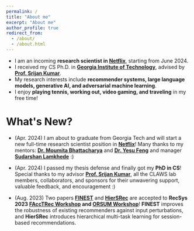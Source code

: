 ```yaml
---
permalink: /
title: "About me"
excerpt: "About me"
author_profile: true
redirect_from: 
  - /about/
  - /about.html
---
```


* I am an incoming **research scientist in [Netflix](https://research.netflix.com/)**, starting from June 2024.
* I received my CS Ph.D. in **[Georgia Institute of Technology](https://www.gatech.edu/)**, advised by **[Prof. Srijan Kumar](https://www.cc.gatech.edu/~srijan/)**.
* My research interests include **recommender systems, large language models, generative AI, and adversarial machine learning**.
* I enjoy **playing tennis, working out, video gaming, and traveling** in my free time!  

# What's New?


* (Apr. 2024) I am about to graduate from Georgia Tech and will start a new full-time research scientist position in **[Netflix](https://research.netflix.com/)**! Many thanks to my mentors: **[Dr. Moumita Bhattacharya](https://sites.google.com/udel.edu/moumitabhattacharya)** and **[Dr. Yesu Feng](https://www.linkedin.com/in/yesufeng/)** and manager **[Sudarshan Lamkhede](https://www.linkedin.com/in/sudarshanlamkhede/)** :)
  
* (Apr. 2024) I passed my thesis defense and finally got my **PhD in CS**! Special thanks to my advisor **[Prof. Srijan Kumar](https://www.cc.gatech.edu/~srijan/)**, all the CLAWS lab members, collaborators, and sponsors for their unwavering support, valuable feedback, and encouragement :)
  
* (Aug. 2023) Two papers **[FINEST](https://arxiv.org/abs/2402.03481)** and **[HierSRec](https://arxiv.org/abs/2309.06533)** are accepted to **RecSys 2023 [FAccTRec Workshop](https://facctrec.github.io/facctrec2023/) and [ORSUM Workshop](https://orsum.inesctec.pt/orsum2023/index.php)**! **FINEST** improves the robustness of existing recommenders against input perturbations, and **HierSRec** introduces hierarchical multi-task learning for session-based recommendations.
 

